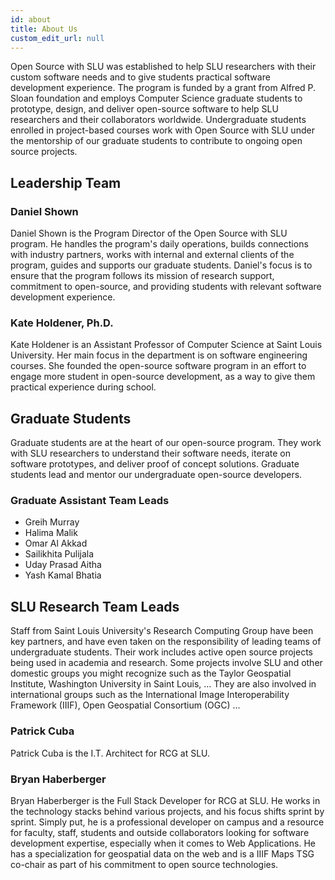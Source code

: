 ```yaml
---
id: about
title: About Us
custom_edit_url: null
---
```


Open Source with SLU was established to help SLU researchers with their custom software needs and to give students practical software development experience. The program is funded by a grant from Alfred P. Sloan foundation and employs Computer Science graduate students to prototype, design, and deliver open-source software to help SLU researchers and their collaborators worldwide. Undergraduate students enrolled in project-based courses work with Open Source with SLU under the mentorship of our graduate students to contribute to ongoing open source projects.

## Leadership Team

### Daniel Shown

Daniel Shown is the Program Director of the Open Source with SLU program. He handles the program's daily operations, builds connections with industry partners, works with internal and external clients of the program, guides and supports our graduate students. Daniel's focus is to ensure that the program follows its mission of research support, commitment to open-source, and providing students with relevant software development experience.

### Kate Holdener, Ph.D.

Kate Holdener is an Assistant Professor of Computer Science at Saint Louis University. Her main focus in the department is on software engineering courses. She founded the open-source software program in an effort to engage more student in open-source development, as a way to give them practical experience during school.

## Graduate Students

Graduate students are at the heart of our open-sour​ce program. They work with SLU researchers to understand their software needs, iterate on software prototypes, and deliver proof of concept solutions. Graduate students lead and mentor our undergraduate open-source developers.

### Graduate Assistant Team Leads

- Greih Murray
- Halima Malik
- Omar Al Akkad
- Sailikhita Pulijala
- Uday Prasad Aitha
- Yash Kamal Bhatia

## SLU Research Team Leads

Staff from Saint Louis University's Research Computing Group have been key partners, and have even taken on the responsibility of leading teams of undergraduate students.  Their work includes active open source projects being used in academia and research.  Some projects involve SLU and other domestic groups you might recognize such as the Taylor Geospatial Institute, Washington University in Saint Louis, ...  They are also involved in international groups such as the International Image Interoperability Framework (IIIF), Open Geospatial Consortium (OGC) ...

### Patrick Cuba

Patrick Cuba is the I.T. Architect for RCG at SLU.  

### Bryan Haberberger

Bryan Haberberger is the Full Stack Developer for RCG at SLU.  He works in the technology stacks behind various projects, and his focus shifts sprint by sprint.  Simply put, he is a professional developer on campus and a resource for faculty, staff, students and outside collaborators looking for software development expertise, especially when it comes to Web Applications.  He has a specialization for geospatial data on the web and is a IIIF Maps TSG co-chair as part of his commitment to open source technologies.  




